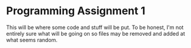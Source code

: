 # Programming Assignment 1 

This will be where some code and stuff will be put. To be honest, I'm not entirely sure what will be going on so files may be removed and added at what seems random. 
